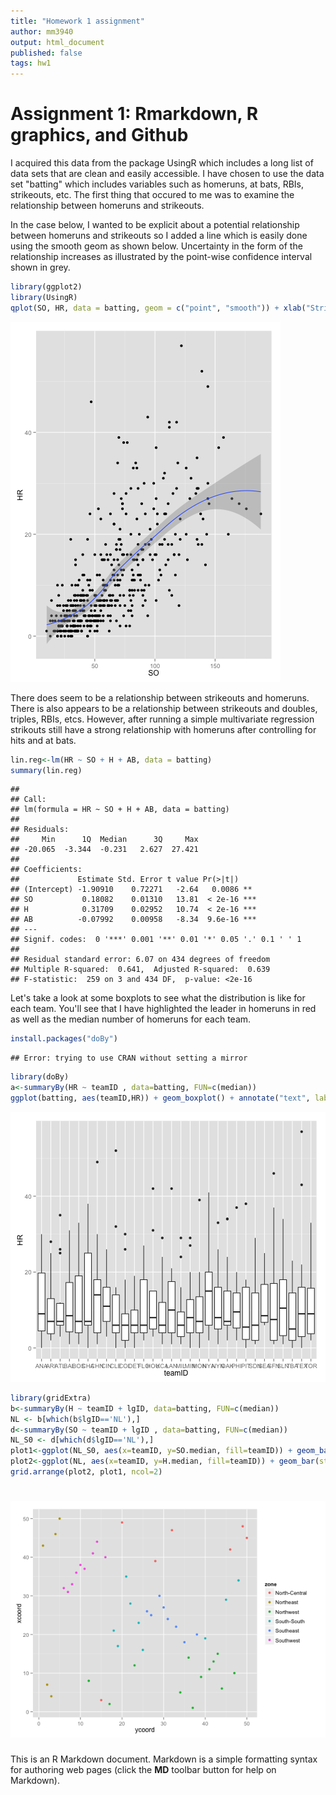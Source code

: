 ```yaml
---
title: "Homework 1 assignment"
author: mm3940
output: html_document
published: false
tags: hw1
---
```

Assignment 1: Rmarkdown, R graphics, and Github
========================================================
I acquired this data from the package UsingR which includes a long list of data sets that are clean and easily accessible.  I have chosen to use the data set "batting" which includes variables such as homeruns, at bats, RBIs, strikeouts, etc.  The first thing that occured to me was to examine the relationship between homeruns and strikeouts.  

In the case below, I wanted to be explicit about a potential relationship between homeruns and strikeouts so I added a line which is easily done using the smooth geom as shown below. Uncertainty in the form of the relationship increases as illustrated by the point-wise confidence interval shown in grey.

```r
library(ggplot2)
library(UsingR)
qplot(SO, HR, data = batting, geom = c("point", "smooth")) + xlab("Strikeouts") + ylab("Homeruns") + ggtitle("Scatter of Homeruns by Strikouts")
```

![plot of chunk figure2](figure/figure2.png) 

There does seem to be a relationship between strikeouts and homeruns.  There is also appears to be a relationship between strikeouts and doubles, triples, RBIs, etcs.  However, after running a simple multivariate regression strikouts still have a strong relationship with homeruns after controlling for hits and at bats.


```r
lin.reg<-lm(HR ~ SO + H + AB, data = batting)
summary(lin.reg)
```

```
## 
## Call:
## lm(formula = HR ~ SO + H + AB, data = batting)
## 
## Residuals:
##     Min      1Q  Median      3Q     Max 
## -20.065  -3.344  -0.231   2.627  27.421 
## 
## Coefficients:
##             Estimate Std. Error t value Pr(>|t|)    
## (Intercept) -1.90910    0.72271   -2.64   0.0086 ** 
## SO           0.18082    0.01310   13.81  < 2e-16 ***
## H            0.31709    0.02952   10.74  < 2e-16 ***
## AB          -0.07992    0.00958   -8.34  9.6e-16 ***
## ---
## Signif. codes:  0 '***' 0.001 '**' 0.01 '*' 0.05 '.' 0.1 ' ' 1
## 
## Residual standard error: 6.07 on 434 degrees of freedom
## Multiple R-squared:  0.641,	Adjusted R-squared:  0.639 
## F-statistic:  259 on 3 and 434 DF,  p-value: <2e-16
```

Let's take a look at some boxplots to see what the distribution is like for each team.  You'll see that I have highlighted the leader in homeruns in red as well as the median number of homeruns for each team.  


```r
install.packages("doBy")
```

```
## Error: trying to use CRAN without setting a mirror
```

```r
library(doBy)
a<-summaryBy(HR ~ teamID , data=batting, FUN=c(median)) 
ggplot(batting, aes(teamID,HR)) + geom_boxplot() + annotate("text", label = "Alex Rodriquez", x = "TBA", y = 59, size = 5, colour= "red") + xlab("Teams") + ylab("Homeruns") + ggtitle("Distribution of Homeruns") + layer(data = a, mapping =                                                                                                                                        aes(x = teamID, y= a$HR.median+1, label=a$HR.median),                                                                                                                                geom = "text", color="red", size=3.5)
```

![plot of chunk unnamed-chunk-2](figure/unnamed-chunk-2.png) 


```r
library(gridExtra)
b<-summaryBy(H ~ teamID + lgID, data=batting, FUN=c(median))
NL <- b[which(b$lgID=='NL'),]
d<-summaryBy(SO ~ teamID + lgID , data=batting, FUN=c(median))
NL_S0 <- d[which(d$lgID=='NL'),]
plot1<-ggplot(NL_S0, aes(x=teamID, y=SO.median, fill=teamID)) + geom_bar(stat="identity")
plot2<-ggplot(NL, aes(x=teamID, y=H.median, fill=teamID)) + geom_bar(stat="identity")
grid.arrange(plot2, plot1, ncol=2)
```

![plot of chunk unnamed-chunk-3](figure/unnamed-chunk-3.png) 
========================================================

This is an R Markdown document. Markdown is a simple formatting syntax for authoring web pages (click the **MD** toolbar button for help on Markdown).

